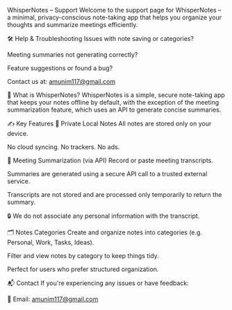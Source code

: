 WhisperNotes – Support
Welcome to the support page for WhisperNotes – a minimal, privacy-conscious note-taking app that helps you organize your thoughts and summarize meetings efficiently.

🛠️ Help & Troubleshooting
Issues with note saving or categories?

Meeting summaries not generating correctly?

Feature suggestions or found a bug?

Contact us at: amunim117@gmail.com

🧠 What is WhisperNotes?
WhisperNotes is a simple, secure note-taking app that keeps your notes offline by default, with the exception of the meeting summarization feature, which uses an API to generate concise summaries.

✍️ Key Features
🔐 Private Local Notes
All notes are stored only on your device.

No cloud syncing. No trackers. No ads.

📝 Meeting Summarization (via API)
Record or paste meeting transcripts.

Summaries are generated using a secure API call to a trusted external service.

Transcripts are not stored and are processed only temporarily to return the summary.

🔒 We do not associate any personal information with the transcript.

🗂️ Notes Categories
Create and organize notes into categories (e.g. Personal, Work, Tasks, Ideas).

Filter and view notes by category to keep things tidy.

Perfect for users who prefer structured organization.

📬 Contact
If you're experiencing any issues or have feedback:

📧 Email: amunim117@gmail.com
